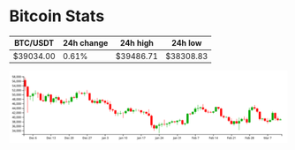 # Bitcoin Stats

BTC/USDT|24h change|24h high|24h low|
|---|---|---|---|
|$39034.00|0.61%|$39486.71|$38308.83|

<img src="./chart.svg">
